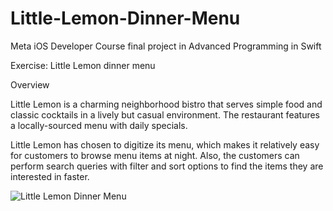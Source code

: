 # Little-Lemon-Dinner-Menu
Meta iOS Developer Course final project in Advanced Programming in Swift

Exercise: Little Lemon dinner menu

Overview

Little Lemon is a charming neighborhood bistro that serves simple food and classic cocktails in a lively but casual environment. The restaurant features a locally-sourced menu with daily specials.

Little Lemon has chosen to digitize its menu, which makes it relatively easy for customers to browse menu items at night. Also, the customers can perform search queries with filter and sort options to find the items they are interested in faster.


![Little Lemon Dinner Menu](https://github.com/user-attachments/assets/40ea9070-c8c3-4ce3-bdfb-57e1f2e3c518)
